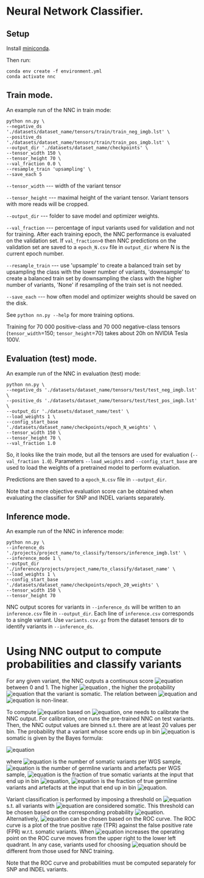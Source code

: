 # Neural Network Classifier.

## Setup


Install  [miniconda](https://docs.conda.io/projects/conda/en/latest/user-guide/install/index.html).

Then run:

```
conda env create -f environment.yml
conda activate nnc
```

## Train mode.

An example run of the NNC in train mode:

```
python nn.py \
--negative_ds './datasets/dataset_name/tensors/train/train_neg_imgb.lst' \
--positive_ds './datasets/dataset_name/tensors/train/train_pos_imgb.lst' \
--output_dir './datasets/dataset_name/checkpoints' \
--tensor_width 150 \
--tensor_height 70 \
--val_fraction 0.0 \
--resample_train 'upsampling' \
--save_each 5
```

`--tensor_width` --- width of the variant tensor

`--tensor_height` --- maximal height of the variant tensor. Variant tensors with more reads will be cropped.

`--output_dir` --- folder to save model and optimizer weights.

`--val_fraction` --- percentage of input variants used for validation and not for training. After each training epoch, the NNC performance is evaluated on the validation set. If `val_fraction>0` then NNC predictions on the validation set are saved to a
`epoch_N.csv` file in `output_dir` where N is the current epoch number.

`--resample_train` --- use 'upsample' to create a balanced train set by upsampling the class with the lower number of variants, 'downsample' to create a balanced train set by downsampling the class with the higher number of variants, 'None' if resampling of the train set is not needed.

`--save_each` --- how often model and optimizer weights should be saved on the disk.

See `python nn.py --help` for more training options.

Training for 70 000 positive-class and 70 000 negative-class tensors (`tensor_width`=150; `tensor_height`=70) takes about 20h on NVIDIA Tesla 100V.

## Evaluation (test) mode.

An example run of the NNC in evaluation (test) mode:

```
python nn.py \
--negative_ds './datasets/dataset_name/tensors/test/test_neg_imgb.lst' \
--positive_ds './datasets/dataset_name/tensors/test/test_pos_imgb.lst' \
--output_dir './datasets/dataset_name/test' \
--load_weights 1 \
--config_start_base './datasets/dataset_name/checkpoints/epoch_N_weights' \
--tensor_width 150 \
--tensor_height 70 \
--val_fraction 1.0
```
So, it looks like the train mode, but all the tensors are used for evaluation (`--val_fraction 1.0`).
Parameters `--load_weights` and `--config_start_base` are used to load the weights of a pretrained model to perform evaluation.

Predictions are then saved to a `epoch_N.csv` file in `--output_dir`.

Note that a more objective evaluation score can be obtained when evaluating the classifier for SNP and INDEL variants separately.

## Inference mode.

An example run of the NNC in inference mode:

```
python nn.py \
--inference_ds './projects/project_name/to_classify/tensors/inference_imgb.lst' \
--inference_mode 1 \
--output_dir './inference/projects/project_name/to_classify/dataset_name' \
--load_weights 1 \
--config_start_base './datasets/dataset_name/checkpoints/epoch_20_weights' \
--tensor_width 150 \
--tensor_height 70
```

NNC output scores for variants in `--inference_ds` will be written to an `inference.csv` file in `--output_dir`.
Each line of `inference.csv` corresponds to a single variant. Use `variants.csv.gz` from the dataset tensors dir to identify
variants in `--inference_ds`.

# Using NNC output to compute probabilities and classify variants

For any given variant, the NNC outputs a continuous score ![equation](https://latex.codecogs.com/svg.image?s)
between 0 and 1. The higher ![equation](https://latex.codecogs.com/svg.image?s)
, the higher the probability ![equation](https://latex.codecogs.com/svg.image?p_%7Bsom%7D) that the variant is somatic. The relation between ![equation](https://latex.codecogs.com/svg.image?s) and ![equation](https://latex.codecogs.com/svg.image?p_%7Bsom%7D) is non-linear.

To compute ![equation](https://latex.codecogs.com/svg.image?p_%7Bsom%7D) based on ![equation](https://latex.codecogs.com/svg.image?s), one needs to calibrate the NNC output. For calibration, one runs the pre-trained NNC on test variants. Then, the NNC output values are binned s.t. there are at least 20 values per bin. The probability that a variant whose score ends up in bin ![equation](https://latex.codecogs.com/svg.image?s_%7Bi%7D) is somatic is given by the Bayes formula:

![equation](https://latex.codecogs.com/svg.image?p_%7Bsom%7D(s%5Csubset%20s_i)=%5Cfrac%7BP(s%5Csubset%20s_i%7Csom)%5Ctimes%20N_%7Bsom%7D%7D%7BP(s%5Csubset%20s_i%7Csom)%5Ctimes%20N_%7Bsom%7D%20&plus;%20P(s%5Csubset%20s_i%7Cneg)%5Ctimes%20N_%7Bneg%7D%7D)

where ![equation](https://latex.codecogs.com/svg.image?N_%7Bsom%7D) is the number of somatic variants per WGS sample,
![equation](https://latex.codecogs.com/svg.image?N_%7Bneg%7D) is the number of germline variants and artefacts per WGS sample, ![equation](https://latex.codecogs.com/svg.image?P(s%5Csubset%20s_i%7Csom)%20) is the fraction of true somatic variants at the input that end up in bin ![equation](https://latex.codecogs.com/svg.image?s_%7Bi%7D), ![equation](https://latex.codecogs.com/svg.image?P(s%5Csubset%20s_i%7Cneg)%20)  is the fraction of true germline variants and artefacts at the input that end up in bin ![equation](https://latex.codecogs.com/svg.image?s_%7Bi%7D).


Variant classification is performed by imposing a threshold on ![equation](https://latex.codecogs.com/svg.image?s) s.t. all variants with ![equation](https://latex.codecogs.com/svg.image?s%3Es_%7Bthr%7D) are considered somatic. This threshold can be chosen based on the corresponding probability ![equation](https://latex.codecogs.com/svg.image?p_%7Bsom%7D). Alternatively, ![equation](https://latex.codecogs.com/svg.image?s_%7Bthr%7D) can be chosen based on the ROC curve. The ROC curve is a plot of the true positive rate (TPR) against the false positive rate (FPR) w.r.t. somatic variants. When ![equation](https://latex.codecogs.com/svg.image?s_%7Bthr%7D) increases the operating point on the ROC curve moves from the upper right to the lower left quadrant. In any case, variants used for choosing ![equation](https://latex.codecogs.com/svg.image?s_%7Bthr%7D) should be different from those used for NNC training.

Note that the ROC curve and probabilities must be computed separately for SNP and INDEL variants.
